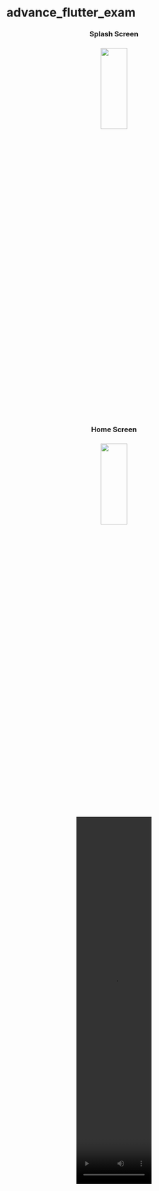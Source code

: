 # advance_flutter_exam


<h3 align = "center"> Splash Screen</h3>
<h3 align = "center"></h3>
<p align = "center">
<img src= "https://github.com/user-attachments/assets/5588ba11-b773-429f-86f9-028c647b0b4a" width=35%
height=22% >

<h3 align = "center"> Home Screen</h3>
<h3 align = "center"></h3>
<p align = "center">
<img src= "https://github.com/user-attachments/assets/35a1b11a-5e07-4c09-b269-3eb51f71e60d" width=35%
height=22% >








 <div align = "center">
<video src= "https://github.com/user-attachments/assets/604e8ed0-ae74-4812-95ae-a6d39fe3a016" width=35%
height=22% >
</div>
